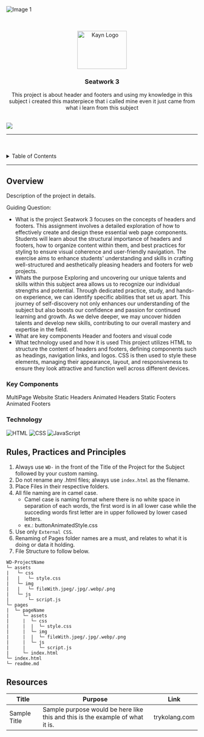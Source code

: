 ![Image 1](https://github.com/KaynUZI/WD-Seatwork-3./assets/151485715/bfaf937c-c8cc-420c-90ed-4c43ac9cd300)<a name="readme-top">

<br/>

<br />
<div align="center">
  <a href="https://github.com/KaynUZI/WD-Seatwork-3">
  <!-- TODO: If you want to add logo or banner you can add it here -->
    <img src="![Image 1](https://github.com/KaynUZI/WD-Seatwork-3./assets/151485715/dee7cf3f-f003-4f81-bab6-79808cd5d7e3)
    " alt="Kayn Logo" width="130" height="100">
  </a>
<!-- TODO: Change Title to the name of the title of your Project -->
  <h3 align="center">Seatwork 3</h3>
</div>
<!-- TODO: Make a short description -->
<div align="center">
This project is about header and footers and using my knowledge in this subject i created this masterpiece that i called mine even it just came from what i learn from this subject
</div>

<br />

<!-- TODO: Change the zyx-0314 into your github username  -->
<!-- TODO: Change the WD-Template-Project into the same name of your folder -->
![](https://visit-counter.vercel.app/counter.png?page=https://github.com/KaynUZI)

---

<br />
<br />

<!-- TODO: If you want to add more layers for your readme -->
<details>
  <summary>Table of Contents</summary>
  <ol>
    <li>
      <a href="#overview">Overview</a>
      <ol>
        <li>
          <a href="#key-components">Key Components</a>
        </li>
        <li>
          <a href="#technology">Technology</a>
        </li>
      </ol>
    </li>
    <li>
      <a href="#rule,-practices-and-principles">Rules, Practices and Principles</a>
    </li>
    <li>
      <a href="#resources">Resources</a>
    </li>
  </ol>
</details>

---

## Overview

<!-- TODO: To be changed -->
<!-- The following are just sample -->
Description of the project in details.

Guiding Question:
- What is the project
Seatwork 3 focuses on the concepts of headers and footers. This assignment involves a detailed exploration of how to effectively create and design these essential web page components. Students will learn about the structural importance of headers and footers, how to organize content within them, and best practices for styling to ensure visual coherence and user-friendly navigation. The exercise aims to enhance students' understanding and skills in crafting well-structured and aesthetically pleasing headers and footers for web projects.
- Whats the purpose
Exploring and uncovering our unique talents and skills within this subject area allows us to recognize our individual strengths and potential. Through dedicated practice, study, and hands-on experience, we can identify specific abilities that set us apart. This journey of self-discovery not only enhances our understanding of the subject but also boosts our confidence and passion for continued learning and growth. As we delve deeper, we may uncover hidden talents and develop new skills, contributing to our overall mastery and expertise in the field.
- What are key components
Header and footers and visual code
- What technology used and how it is used
This project utilizes HTML to structure the content of headers and footers, defining components such as headings, navigation links, and logos. CSS is then used to style these elements, managing their appearance, layout, and responsiveness to ensure they look attractive and function well across different devices.

### Key Components
MultiPage Website
Static Headers
Animated Headers
Static Footers
Animated Footers

### Technology
<!-- TODO: List of Technology Used -->
![HTML](https://img.shields.io/badge/HTML-E34F26?style=for-the-badge&logo=html5&logoColor=white)
![CSS](https://img.shields.io/badge/CSS-1572B6?style=for-the-badge&logo=css3&logoColor=white)
![JavaScript](https://img.shields.io/badge/JavaScript-F7DF1E?style=for-the-badge&logo=javascript&logoColor=white)

## Rules, Practices and Principles
1. Always use `WD-` in the front of the Title of the Project for the Subject followed by your custom naming.
2. Do not rename any .html files; always use `index.html` as the filename.
3. Place Files in their respective folders.
4. All file naming are in camel case.
   - Camel case is naming format where there is no white space in separation of each words, the first word is in all lower case while the succeding words first letter are in upper followed by lower cased letters.
   - ex.: buttonAnimatedStyle.css
5. Use only `External CSS`.
6. Renaming of Pages folder names are a must, and relates to what it is doing or data it holding.
7. File Structure to follow below.

```
WD-ProjectName
└─ assets
|   └─ css
|   |   └─ style.css
|   └─ img
|   |   └─ fileWith.jpeg/.jpg/.webp/.png
|   └─ js
|       └─ script.js
└─ pages
|  └─ pageName
|     └─ assets
|     |  └─ css
|     |  |  └─ style.css
|     |  └─ img
|     |  |  └─ fileWith.jpeg/.jpg/.webp/.png
|     |  └─ js
|     |     └─ script.js
|     └─ index.html
└─ index.html
└─ readme.md
```

## Resources

<!-- TODO: Add References -->
| Title | Purpose | Link |
|-|-|-|
| Sample Title | Sample purpose would be here like this and this is the example of what it is. | trykolang.com |
